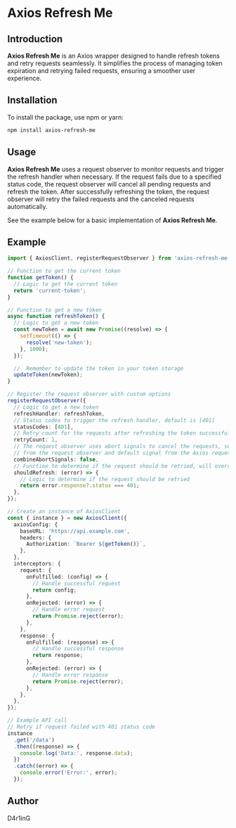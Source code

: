 # Axios Refresh Me

## Introduction

**Axios Refresh Me** is an Axios wrapper designed to handle refresh tokens and retry requests seamlessly. It simplifies the process of managing token expiration and retrying failed requests, ensuring a smoother user experience.

## Installation

To install the package, use npm or yarn:

```sh
npm install axios-refresh-me
```

## Usage

**Axios Refresh Me** uses a request observer to monitor requests and trigger the refresh handler when necessary. If the request fails due to a specified status code, the request observer will cancel all pending requests and refresh the token. After successfully refreshing the token, the request observer will retry the failed requests and the canceled requests automatically.

See the example below for a basic implementation of **Axios Refresh Me**.

## Example

```ts
import { AxiosClient, registerRequestObserver } from 'axios-refresh-me';

// Function to get the current token
function getToken() {
  // Logic to get the current token
  return 'current-token';
}

// Function to get a new token
async function refreshToken() {
  // Logic to get a new token
  const newToken = await new Promise((resolve) => {
    setTimeout(() => {
      resolve('new-token');
    }, 1000);
  });

  //  Remember to update the token in your token storage
  updateToken(newToken);
}

// Register the request observer with custom options
registerRequestObserver({
  // Logic to get a new token
  refreshHandler: refreshToken,
  // Status codes to trigger the refresh handler, default is [401]
  statusCodes: [401],
  // Retry count for the requests after refreshing the token successfully, default is 1
  retryCount: 1,
  // The request observer uses abort signals to cancel the requests, set this option to true to combine the abort signals
  // from the request observer and default signal from the Axios request, default is false
  combineAbortSignals: false,
  // Function to determine if the request should be retried, will override the statusCodes option, default is undefined
  shouldRefresh: (error) => {
    // Logic to determine if the request should be retried
    return error.response?.status === 401;
  },
});

// Create an instance of AxiosClient
const { instance } = new AxiosClient({
  axiosConfig: {
    baseURL: 'https://api.example.com',
    headers: {
      Authorization: `Bearer ${getToken()}`,
    },
  },
  interceptors: {
    request: {
      onFulfilled: (config) => {
        // Handle successful request
        return config;
      },
      onRejected: (error) => {
        // Handle error request
        return Promise.reject(error);
      },
    },
    response: {
      onFulfilled: (response) => {
        // Handle successful response
        return response;
      },
      onRejected: (error) => {
        // Handle error response
        return Promise.reject(error);
      },
    },
  },
});

// Example API call
// Retry if request failed with 401 status code
instance
  .get('/data')
  .then((response) => {
    console.log('Data:', response.data);
  })
  .catch((error) => {
    console.error('Error:', error);
  });


```

## Author

D4r1inG
